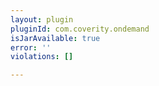 ```yaml
---
layout: plugin
pluginId: com.coverity.ondemand
isJarAvailable: true
error: ''
violations: []

---
```

